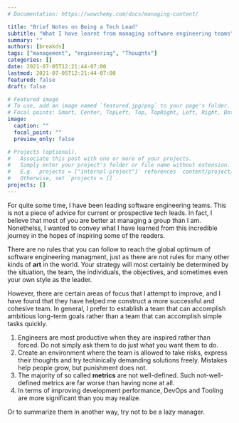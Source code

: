 ```yaml
---
# Documentation: https://wowchemy.com/docs/managing-content/

title: "Brief Notes on Being a Tech Lead"
subtitle: "What I have learnt from managing software engineering teams"
summary: ""
authors: [breakds]
tags: ["management", "engineering", "Thoughts"]
categories: []
date: 2021-07-05T12:21:44-07:00
lastmod: 2021-07-05T12:21:44-07:00
featured: false
draft: false

# Featured image
# To use, add an image named `featured.jpg/png` to your page's folder.
# Focal points: Smart, Center, TopLeft, Top, TopRight, Left, Right, BottomLeft, Bottom, BottomRight.
image:
  caption: ""
  focal_point: ""
  preview_only: false

# Projects (optional).
#   Associate this post with one or more of your projects.
#   Simply enter your project's folder or file name without extension.
#   E.g. `projects = ["internal-project"]` references `content/project/deep-learning/index.md`.
#   Otherwise, set `projects = []`.
projects: []
---
```


For quite some time, I have been leading software engineering teams. This is not a piece of advice for current or prospective tech leads. In fact, I believe that most of you are better at managing a group than I am. Nonethelss, I wanted to convey what I have learned from this incredible journey in the hopes of inspiring some of the readers.

There are no rules that you can follow to reach the global optimum of software engineering managment, just as there are not rules for many other kinds of **art** in the world. Your strategy will most certainly be determined by the situation, the team, the individuals, the objectives, and sometimes even your own style as the leader.

However, there are certain areas of focus that I attempt to improve, and I have found that they have helped me construct a more successful and cohesive team. In general, I prefer to establish a team that can accomplish ambitious long-term goals rather than a team that can accomplish simple tasks quickly.

1. Engineers are most productive when they are inspired rather than forced. Do not simply ask them to do just what you want them to do.
2. Create an environment where the team is allowed to take risks, express their thoughts and try techinically demanding solutions freely. Mistakes help people grow, but punishment does not.
3. The majority of so called **metrics** are not well-defined. Such not-well-defined metrics are far worse than having none at all.
4. In terms of improving development performance, DevOps and Tooling are more significant than you may realize.

Or to summarize them in another way, try not to be a lazy manager.
